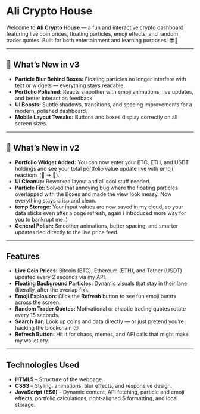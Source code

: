 # Ali Crypto House

Welcome to **Ali Crypto House** — a fun and interactive crypto dashboard featuring live coin prices, floating particles, emoji effects, and random trader quotes. Built for both entertainment and learning purposes! 😎💸

---

## 🚀 What’s New in v3

- **Particle Blur Behind Boxes:** Floating particles no longer interfere with text or widgets — everything stays readable.  
- **Portfolio Polished:** Reacts smoother with emoji animations, live updates, and better interaction feedback.  
- **UI Boosts:** Subtle shadows, transitions, and spacing improvements for a modern, polished dashboard.  
- **Mobile Layout Tweaks:** Buttons and boxes display correctly on all screen sizes.

---

## 🚀 What’s New in v2

- **Portfolio Widget Added:** You can now enter your BTC, ETH, and USDT holdings and see your total portfolio value update live with emoji reactions (🫠 → 🤑).  
- **UI Cleanup:** Reworked layout and all cool stuff needed.  
- **Particle Fix:** Solved that annoying bug where the floating particles overlapped with the Boxes and made the view look messy. Now everything stays crisp and clean.  
- **temp Storage:** Your input values are now saved in my cloud, so your data sticks even after a page refresh, again i introduced more way for you to bankrupt me :)  
- **General Polish:** Smoother animations, better spacing, and smarter updates tied directly to the live price feed.  

---

## Features

- **Live Coin Prices:** Bitcoin (BTC), Ethereum (ETH), and Tether (USDT) updated every 2 seconds via my API.  
- **Floating Background Particles:** Dynamic visuals that stay in their lane (literally, after the overlap fix).  
- **Emoji Explosion:** Click the **Refresh** button to see fun emoji bursts across the screen.  
- **Random Trader Quotes:** Motivational or chaotic trading quotes rotate every 15 seconds.  
- **Search Bar:** Look up coins and data directly — or just pretend you’re hacking the blockchain 😏  
- **Refresh Button:** Hit it for chaos, memes, and API calls that might make my wallet cry.  

---

## Technologies Used

- **HTML5** – Structure of the webpage.  
- **CSS3** – Styling, animations, blur effects, and responsive design.  
- **JavaScript (ES6)** – Dynamic content, API fetching, particle and emoji effects, portfolio calculations, right-aligned $ formatting, and local storage.  
